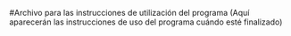 #Archivo para las instrucciones de utilización del programa
(Aquí aparecerán las instrucciones de uso del programa cuándo esté finalizado)